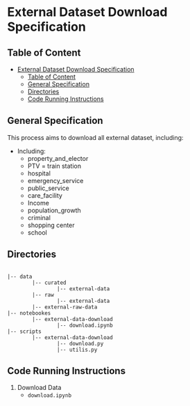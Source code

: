 # External Dataset Download Specification

## Table of Content
- [External Dataset Download Specification](#external-dataset-download-specification)
  - [Table of Content](#table-of-content)
  - [General Specification](#general-specification)
  - [Directories](#directories)
  - [Code Running Instructions](#code-running-instructions)


## General Specification
This process aims to download all external dataset, including:
- Including: 
  - property_and_elector
  - PTV = train station
  - hospital
  - emergency_service
  - public_service
  - care_facility
  - Income
  - population_growth
  - criminal
  - shopping center
  - school
## Directories

```

|-- data                              
		|-- curated                        
		        |-- external-data          
		|-- raw   
		        |-- external-data
        |-- external-raw-data
|-- notebookes  
        |-- external-data-download
                |-- download.ipynb                                               
|-- scripts                                   
        |-- external-data-download
                |-- download.py
                |-- utilis.py
```

## Code Running Instructions
1. Download Data
    - `download.ipynb`